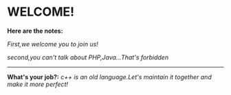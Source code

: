 # WELCOME!
**Here are the notes:**

*First,we welcome you to join us!*

*second,you can't talk about PHP,Java…That's forbidden*
***
**What's your job?:**
*c++ is an old language.Let's maintain it together and make it more perfect!*
